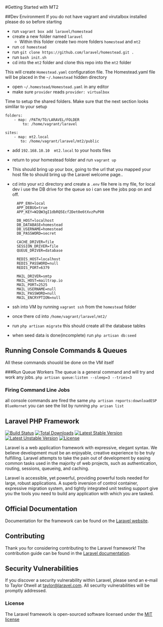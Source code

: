 #Getting Started with MT2

##Dev Environment
If you do not have vagrant and virutalbox installed please do so before starting

*	run `vagrant box add laravel/homestead`
*  create a new folder named `laravel`
	*	Within this folder create two more folders `homestead` and `mt2`
* run `cd homestead`
* run `git clone https://github.com/laravel/homestead.git .`
*	run `bash init.sh`
* 	cd into the `mt2` folder and clone this repo into the `mt2` folder

This will create `Homestead.yaml` configuration file. The Homestead.yaml file will be placed in the `~/.homestead` hidden directory

* open `~/.homestead/Homestead.yaml` in any editor
* make sure `provider` reads `provider: virtualbox`

Time to setup the shared folders.  Make sure that the next section looks simlilar to your setup

	folders:
    	- map: /PATH/TO/LARAVEL/FOLDER
      		to: /home/vagrant/laravel

	sites:
    	- map: mt2.local
      	   to: /home/vagrant/laravel/mt2/public


*	add `192.168.10.10  mt2.local` to your hosts files
*	return to your homestead folder and run `vagrant up`

*	This should bring up your box, going to the url that you mapped your host file to should bring up the Laravel welcome page..

* cd into your `mt2` directory and create a `.env` file  here is my file, for local dev i use the DB drive for the queue so i can see the jobs pop on and off.

		APP_ENV=local
		APP_DEBUG=true
		APP_KEY=W2QW3gI1dbRQ5Ecf2Det0e6tXvzPuPO0

		DB_HOST=localhost
		DB_DATABASE=homestead
		DB_USERNAME=homestead
		DB_PASSWORD=secret

		CACHE_DRIVER=file
		SESSION_DRIVER=file
		QUEUE_DRIVER=database

		REDIS_HOST=localhost
		REDIS_PASSWORD=null
		REDIS_PORT=6379

		MAIL_DRIVER=smtp
		MAIL_HOST=mailtrap.io
		MAIL_PORT=2525
		MAIL_USERNAME=null
		MAIL_PASSWORD=null
		MAIL_ENCRYPTION=null


*	ssh into VM by running `vagrant ssh` from the `homestead` folder
* once there cd into `/home/vagrant/laravel/mt2/`
* run `php artisan migrate` this should create all the database tables
* when seed data is done(incomplete)  run `php artisan db:seed`


## Running Console Commands & Queues

All these commands shouold be done on the VM itself

###Run Queue Workers
The queue is a general command and will try and work any jobs.
`php artisan queue:listen --sleep=3 --tries=3`

### Firing Command Line Jobs

all console commands are fired the same
`php artisan reports:downloadESP BlueHornet`
you can see  the list by running `php arisan list`





## Laravel PHP Framework

[![Build Status](https://travis-ci.org/laravel/framework.svg)](https://travis-ci.org/laravel/framework)
[![Total Downloads](https://poser.pugx.org/laravel/framework/d/total.svg)](https://packagist.org/packages/laravel/framework)
[![Latest Stable Version](https://poser.pugx.org/laravel/framework/v/stable.svg)](https://packagist.org/packages/laravel/framework)
[![Latest Unstable Version](https://poser.pugx.org/laravel/framework/v/unstable.svg)](https://packagist.org/packages/laravel/framework)
[![License](https://poser.pugx.org/laravel/framework/license.svg)](https://packagist.org/packages/laravel/framework)

Laravel is a web application framework with expressive, elegant syntax. We believe development must be an enjoyable, creative experience to be truly fulfilling. Laravel attempts to take the pain out of development by easing common tasks used in the majority of web projects, such as authentication, routing, sessions, queueing, and caching.

Laravel is accessible, yet powerful, providing powerful tools needed for large, robust applications. A superb inversion of control container, expressive migration system, and tightly integrated unit testing support give you the tools you need to build any application with which you are tasked.

## Official Documentation

Documentation for the framework can be found on the [Laravel website](http://laravel.com/docs).

## Contributing

Thank you for considering contributing to the Laravel framework! The contribution guide can be found in the [Laravel documentation](http://laravel.com/docs/contributions).

## Security Vulnerabilities

If you discover a security vulnerability within Laravel, please send an e-mail to Taylor Otwell at taylor@laravel.com. All security vulnerabilities will be promptly addressed.

### License

The Laravel framework is open-sourced software licensed under the [MIT license](http://opensource.org/licenses/MIT)